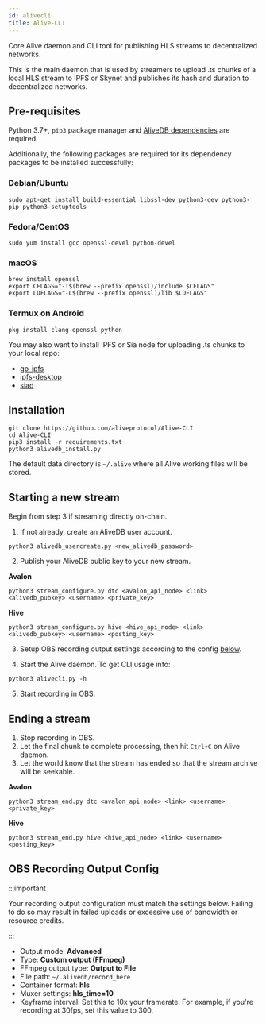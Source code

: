 ```yaml
---
id: alivecli
title: Alive-CLI
---
```


Core Alive daemon and CLI tool for publishing HLS streams to decentralized networks.

This is the main daemon that is used by streamers to upload .ts chunks of a local HLS stream to IPFS or Skynet and publishes its hash and duration to decentralized networks.

## Pre-requisites

Python 3.7+, `pip3` package manager and [AliveDB dependencies](alivedb.md#dependencies) are required.

Additionally, the following packages are required for its dependency packages to be installed successfully:

### Debian/Ubuntu

```
sudo apt-get install build-essential libssl-dev python3-dev python3-pip python3-setuptools
```

### Fedora/CentOS

```
sudo yum install gcc openssl-devel python-devel
```

### macOS

```
brew install openssl
export CFLAGS="-I$(brew --prefix openssl)/include $CFLAGS"
export LDFLAGS="-L$(brew --prefix openssl)/lib $LDFLAGS"
```

### Termux on Android

```
pkg install clang openssl python
```

You may also want to install IPFS or Sia node for uploading .ts chunks to your local repo:
* [go-ipfs](https://dist.ipfs.io/#go-ipfs)
* [ipfs-desktop](https://github.com/ipfs-shipyard/ipfs-desktop/releases)
* [siad](https://sia.tech/get-started)

## Installation

```
git clone https://github.com/aliveprotocol/Alive-CLI
cd Alive-CLI
pip3 install -r requirements.txt
python3 alivedb_install.py
```

The default data directory is `~/.alive` where all Alive working files will be stored.

## Starting a new stream

Begin from step 3 if streaming directly on-chain.

1. If not already, create an AliveDB user account.
```
python3 alivedb_usercreate.py <new_alivedb_password>
```

2. Publish your AliveDB public key to your new stream.

**Avalon**
```
python3 stream_configure.py dtc <avalon_api_node> <link> <alivedb_pubkey> <username> <private_key>
```

**Hive**
```
python3 stream_configure.py hive <hive_api_node> <link> <alivedb_pubkey> <username> <posting_key>
```

3. Setup OBS recording output settings according to the config [below](#obs-recording-output-config).

4. Start the Alive daemon. To get CLI usage info:
```
python3 alivecli.py -h
```

5. Start recording in OBS.

## Ending a stream

1. Stop recording in OBS.
2. Let the final chunk to complete processing, then hit `Ctrl+C` on Alive daemon.
3. Let the world know that the stream has ended so that the stream archive will be seekable.

**Avalon**
```
python3 stream_end.py dtc <avalon_api_node> <link> <username> <private_key>
```

**Hive**
```
python3 stream_end.py hive <hive_api_node> <link> <username> <posting_key>
```

## OBS Recording Output Config

:::important

Your recording output configuration must match the settings below. Failing to do so may result in failed uploads or excessive use of bandwidth or resource credits.

:::

- Output mode: **Advanced**
- Type: **Custom output (FFmpeg)**
- FFmpeg output type: **Output to File**
- File path: `~/.alivedb/record_here`
- Container format: **hls**
- Muxer settings: **hls_time=10**
- Keyframe interval: Set this to 10x your framerate. For example, if you're recording at 30fps, set this value to 300.